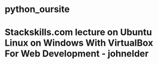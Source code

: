 # python_oursite
# Stackskills.com lecture on Ubuntu Linux on Windows With VirtualBox For Web Development - johnelder
